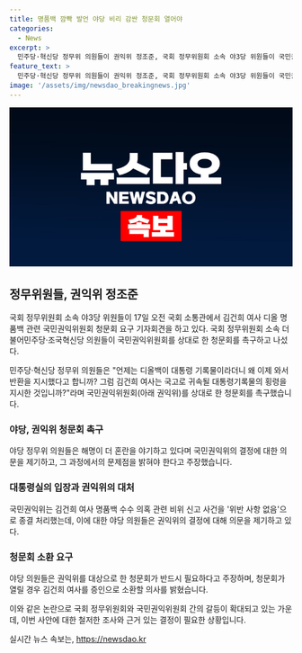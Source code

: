 ```yaml
---
title: 명품백 깜빡 발언 야당 비리 감싼 청문회 열어야
categories:
  - News
excerpt: >
  민주당·혁신당 정무위 의원들이 권익위 정조준, 국회 정무위원회 소속 야3당 위원들이 국민권익위 청문회 요구 기자회견. 권익위의 김건희 여사 명품백 수수 의혹 관련 비위 신고 사건을 위반 사항 없음으로 종결 처리했으나, 야당 의원들은 권익위의 결정에 대한 의구심을 표명하며 권익위 청문회를 요구하고 있다. 김건희 여사를 증인으로 소환할 의사도 밝혔다.
feature_text: >
  민주당·혁신당 정무위 의원들이 권익위 정조준, 국회 정무위원회 소속 야3당 위원들이 국민권익위 청문회 요구 기자회견. 권익위의 김건희 여사 명품백 수수 의혹 관련 비위 신고 사건을 위반 사항 없음으로 종결 처리했으나, 야당 의원들은 권익위의 결정에 대한 의구심을 표명하며 권익위 청문회를 요구하고 있다. 김건희 여사를 증인으로 소환할 의사도 밝혔다.
image: '/assets/img/newsdao_breakingnews.jpg'
---
```


<p><img src="/assets/img/newsdao_breakingnews.jpg" alt="ranknews 속보" /></p>

<h2 data-ke-size="size26">정무위원들, 권익위 정조준</h2>

<p>국회 정무위원회 소속 야3당 위원들이 17일 오전 국회 소통관에서 김건희 여사 디올 명품백 관련 국민권익위원회 청문회 요구 기자회견을 하고 있다. 국회 정무위원회 소속 더불어민주당·조국혁신당 의원들이 국민권익위원회를 상대로 한 청문회를 촉구하고 나섰다.</p>

<p data-ke-size="size16">민주당·혁신당 정무위 의원들은 "언제는 디올백이 대통령 기록물이라더니 왜 이제 와서 반환을 지시했다고 합니까? 그럼 김건희 여사는 국고로 귀속될 대통령기록물의 횡령을 지시한 것입니까?"라며 국민권익위원회(아래 권익위)를 상대로 한 청문회를 촉구했습니다.</p>

<h3><b>야당, 권익위 청문회 촉구</b></h3>

<p>야당 정무위 의원들은 해명이 더 혼란을 야기하고 있다며 국민권익위의 결정에 대한 의문을 제기하고, 그 과정에서의 문제점을 밝혀야 한다고 주장했습니다.</p>

<h3><b>대통령실의 입장과 권익위의 대처</b></h3>

<p>국민권익위는 김건희 여사 명품백 수수 의혹 관련 비위 신고 사건을 '위반 사항 없음'으로 종결 처리했는데, 이에 대한 야당 의원들은 권익위의 결정에 대해 의문을 제기하고 있다.</p>

<h3><b>청문회 소환 요구</b></h3>

<p>야당 의원들은 권익위를 대상으로 한 청문회가 반드시 필요하다고 주장하며, 청문회가 열릴 경우 김건희 여사를 증인으로 소환할 의사를 밝혔습니다.</p>

<p>이와 같은 논란으로 국회 정무위원회와 국민권익위원회 간의 갈등이 확대되고 있는 가운데, 이번 사안에 대한 철저한 조사와 근거 있는 결정이 필요한 상황입니다.</p>
실시간 뉴스 속보는, <a href="https://newsdao.kr" rel="dofollow">https://newsdao.kr</a>


